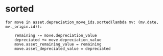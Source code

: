 sorted
====================================================
    for move in asset.depreciation_move_ids.sorted(lambda mv: (mv.date, mv._origin.id)):

        remaining -= move.depreciation_value
        depreciated += move.depreciation_value
        move.asset_remaining_value = remaining
        move.asset_depreciated_value = depreciated